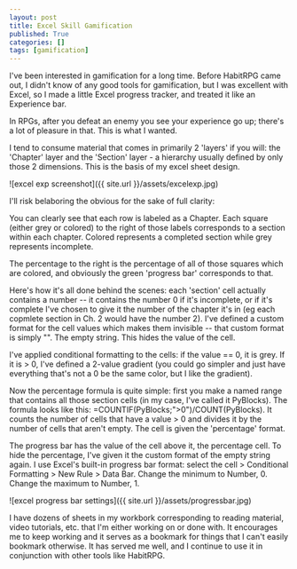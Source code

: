```yaml
---
layout: post
title: Excel Skill Gamification
published: True
categories: []
tags: [gamification]
---
```


I've been interested in gamification for a long time. Before HabitRPG came out, I didn't know of any good tools for gamification, but I was excellent with Excel, so I made a little Excel progress tracker, and treated it like an Experience bar. 

In RPGs, after you defeat an enemy you see your experience go up; there's a lot of pleasure in that. This is what I wanted.

I tend to consume material that comes in primarily 2 'layers' if you will: the 'Chapter' layer and the 'Section' layer - a hierarchy usually defined by only those 2 dimensions. This is the basis of my excel sheet design.

![excel exp screenshot]({{ site.url }}/assets/excelexp.jpg)

I'll risk belaboring the obvious for the sake of full clarity:

You can clearly see that each row is labeled as a Chapter. Each square (either grey or colored) to the right of those labels corresponds to a section within each chapter. Colored represents a completed section while grey represents incomplete.

The percentage to the right is the percentage of all of those squares which are colored, and obviously the green 'progress bar' corresponds to that.

Here's how it's all done behind the scenes: each 'section' cell actually contains a number -- it contains the number 0 if it's incomplete, or if it's complete I've chosen to give it the number of the chapter it's in (eg each copmlete section in Ch. 2 would have the number 2). I've defined a custom format for the cell values which makes them invisible -- that custom format is simply "". The empty string. This hides the value of the cell.

I've applied conditional formatting to the cells: if the value == 0, it is grey. If it is > 0, I've defined a 2-value gradient (you could go simpler and just have everything that's not a 0 be the same color, but I like the gradient).

Now the percentage formula is quite simple: first you make a named range that contains all those section cells (in my case, I've called it PyBlocks). The formula looks like this: =COUNTIF(PyBlocks;">0")/COUNT(PyBlocks). It counts the number of cells that have a value > 0 and divides it by the number of cells that aren't empty. The cell is given the 'percentage' format.

The progress bar has the value of the cell above it, the percentage cell. To hide the percentage, I've given it the custom format of the empty string again. I use Excel's built-in progress bar format: select the cell > Conditional Formatting > New Rule > Data Bar. Change the minimum to Number, 0. Change the maximum to Number, 1.

![excel progress bar settings]({{ site.url }}/assets/progressbar.jpg)

I have dozens of sheets in my workbork corresponding to reading material, video tutorials, etc. that I'm either working on or done with. It encourages me to keep working and it serves as a bookmark for things that I can't easily bookmark otherwise. It has served me well, and I continue to use it in conjunction with other tools like HabitRPG.
